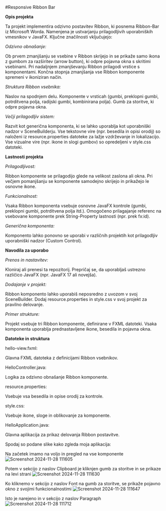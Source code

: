 #Responsive Ribbon Bar

**Opis projekta**

Ta projekt implementira odzivno postavitev Ribbon, ki posnema Ribbon-Bar iz Microsoft Worda. Namenjena je ustvarjanju prilagodljivih uporabniških vmesnikov v JavaFX. Ključne značilnosti vključujejo:

_Odzivno obnašanje:_

Ob prvem zmanjšanju se vsebine v Ribbon skrijejo in se prikaže samo ikona z gumbom za razširitev (arrow button), ki odpre pojavna okna s skritimi vsebinami.
Pri nadaljnjem zmanjševanju Ribbon prilagodi vrstice s komponentami.
Končna stopnja zmanjšanja vse Ribbon komponente spremeni v ikoniziran način.

_Struktura Ribbon vsebnika:_

Naslov na spodnjem delu.
Komponente v vrsticah (gumbi, preklopni gumbi, potrditvena polja, radijski gumbi, kombinirana polja).
Gumb za storitve, ki odpre pojavna okna.

_Večji prilagodljiv sistem:_

Razvit kot generična komponenta, ki se lahko uporablja kot uporabniški nadzor v SceneBuilderju.
Vse tekstovne vire (npr. besedila in opisi orodij) so naloženi iz resource.properties datoteke za lažje vzdrževanje in lokalizacijo.
Vse vizualne vire (npr. ikone in slogi gumbov) so opredeljeni v style.css datoteki.

**Lastnosti projekta**

_Prilagodljivost:_

Ribbon komponente se prilagodijo glede na velikost zaslona ali okna.
Pri večjem pomanjšanju se komponente samodejno skrijejo in prikažejo le osnovne ikone.

_Funkcionalnost:_

Vsaka Ribbon komponenta vsebuje osnovne JavaFX kontrole (gumbi, preklopni gumbi, potrditvena polja itd.).
Omogočeno prilagajanje referenc na vsebovane komponente prek String-Property lastnosti (npr. prek fx:id).

_Generična komponenta:_

Komponento lahko ponovno se uporabi v različnih projektih kot prilagodljiv uporabniški nadzor (Custom Control).

**Navodila za uporabo**

_Prenos in nastavitev:_

Kloniraj ali prenesi ta repozitorij.
Prepričaj se, da uporabljaš ustrezno različico JavaFX (npr. JavaFX 17 ali novejša).

_Dodajanje v projekt:_

Ribbon komponento lahko uporabiš neposredno z uvozom v svoj SceneBuilder.
Dodaj resource.properties in style.css v svoj projekt za pravilno delovanje.

_Primer strukture:_

Projekt vsebuje tri Ribbon komponente, definirane v FXML datoteki.
Vsaka komponenta uporablja prednastavljene ikone, besedila in pojavna okna.

**Datoteke in struktura**

hello-view.fxml:

Glavna FXML datoteka z definicijami Ribbon vsebnikov.

HelloController.java:

Logika za odzivno obnašanje Ribbon komponente.

resource.properties:

Vsebuje vsa besedila in opise orodij za kontrole.

style.css:

Vsebuje ikone, sloge in oblikovanje za komponente.

HelloApplication.java:

Glavna aplikacija za prikaz delovanja Ribbon postavitve.

Spodaj so podane slike kako zgleda moja aplikacija:

Na začetek imamo na voljo in pregled na vse komponente 
![Screenshot 2024-11-28 111605](https://github.com/user-attachments/assets/4702910f-7137-43de-9655-2125e132d0e1)

Potem v sekcijo z naslov Clipboard je kliknjen gumb za storitve in se prikaze na levi strani 
![Screenshot 2024-11-28 111630](https://github.com/user-attachments/assets/1c926149-2c7b-44e0-8bff-16a560890540)

Ko kliknemo v sekcijo z naslov Font na gumb za storitve, se prikaže pojavno okno z svojimi funkcionalnostimi
![Screenshot 2024-11-28 111647](https://github.com/user-attachments/assets/c36d535e-5bb2-48d9-b863-6baa9c2f7150)

Isto je narejeno in v sekcijo z naslov Paragraph
![Screenshot 2024-11-28 111712](https://github.com/user-attachments/assets/bf996f87-4deb-4bb8-8c0e-1db45c65af4e)
